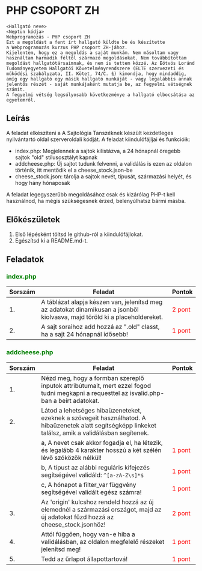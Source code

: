 # PHP CSOPORT ZH
```
<Hallgató neve>
<Neptun kódja>
Webprogramozás - PHP csoport ZH
Ezt a megoldást a fent írt hallgató küldte be és készítette 
a Webprogramozás kurzus PHP csoport ZH-jához.
Kijelentem, hogy ez a megoldás a saját munkám. Nem másoltam vagy 
használtam harmadik féltől származó megoldásokat. Nem továbbítottam 
megoldást hallgatótársaimnak, és nem is tettem közzé. Az Eötvös Loránd 
Tudományegyetem Hallgatói Követelményrendszere (ELTE szervezeti és 
működési szabályzata, II. Kötet, 74/C. §) kimondja, hogy mindaddig, 
amíg egy hallgató egy másik hallgató munkáját - vagy legalábbis annak 
jelentős részét - saját munkájaként mutatja be, az fegyelmi vétségnek számít. 
A fegyelmi vétség legsúlyosabb következménye a hallgató elbocsátása az egyetemről.
```


## Leírás
A feladat elkészíteni a A Sajtológia Tanszéknek készült kezdetleges nyilvántartó oldal szerveroldali kódját. A feladat kiindulófájljai és funkcióik:
- index.php: Megjelennek a sajtok kilistázva, a 24 hónapnál öregebb sajtok "old" stílusosztályt kapnak
- addcheese.php: Új sajtot tudunk felvenni, a validálás is ezen az oldalon történik, itt mentődik el a cheese_stock.json-be
- cheese_stock.json: tárolja a sajtok nevét, típusát, származási helyét, és hogy hány hónaposak


A feladat legegyszerűbb megoldásához csak és kizárólag PHP-t kell használnod, ha mégis szükségesnek érzed, belenyúlhatsz bármi másba.

## Előkészületek
1. Első lépésként töltsd le github-ról a kiindulófájlokat.
2. Egészítsd ki a README.md-t.

## Feladatok

### <span style="color:green">index.php</span>
|Sorszám|Feladat|Pontok|
|----|----|----|
| 1. | A táblázat alapja készen van, jelenítsd meg az adatokat dinamikusan a jsonből kiolvasva, majd töröld ki a placeholdereket. | <span style="color:red"> 2 pont </span>|
| 2. | A sajt soraihoz add hozzá az ".old" classt, ha a sajt 24 hónapnál idősebb! |<span style="color:red"> 1 pont </span>|

### <span style="color:green">addcheese.php</span>
|Sorszám|Feladat|Pontok|
|----|----|----|
| 1.| Nézd meg, hogy a formban szereplő inputok attribútumait, mert ezzel fogod tudni megkapni a requesttel az isvalid.php-ban a beírt adatokat.  ||
| 2. | Látod a lehetséges hibaüzeneteket, ezeknek a szövegeit használhatod. A hibaüzenetek alatt segítségképp linkeket találsz, amik a validálásban segítenek. ||
| |  a, A nevet csak akkor fogadja el, ha létezik, és legalább 4 karakter hosszú a két szélén lévő szóközök nélkül! | <span style="color:red"> 1 pont </span>|
|  | b, A típust az alábbi reguláris kifejezés segítségével validáld: `^[a-zA-Z\s]*$` |<span style="color:red"> 1 pont </span>|
|  | c, A hónapot a filter_var függvény segítségével validált egész számra! |<span style="color:red"> 1 pont </span>||
| 3. | Az 'origin' kulcshoz rendeld hozzá az új elemednél a származási országot, majd az új adatokat fűzd hozzá az cheese_stock.jsonhöz! | <span style="color:red"> 2 pont </span>|
| 4. | Attól függően, hogy van-e hiba a validálásban, az oldalon megfelelő részeket jelenítsd meg! |<span style="color:red"> 1 pont </span>|
| 5. | Tedd az űrlapot állapottartová! |<span style="color:red"> 1 pont </span>|

